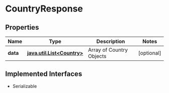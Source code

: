 

# CountryResponse


## Properties

Name | Type | Description | Notes
------------ | ------------- | ------------- | -------------
**data** | [**java.util.List&lt;Country&gt;**](Country.md) | Array of Country Objects |  [optional]


## Implemented Interfaces

* Serializable


